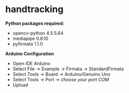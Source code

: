 # handtracking

**Python packages required:**
* opencv-python 4.5.5.64
* mediapipe 0.8.10
* pyfirmata 1.1.0

**Arduino Configuration**
- Open IDE Arduino
- Select File -> Example -> Firmata -> StandardFirmata
- Select Tools -> Board -> Arduino/Genuino Uno
- Select Tools -> Port -> *choose your port COM*
- Upload
